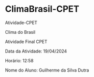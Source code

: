 # ClimaBrasil-CPET

Atividade-CPET

Clima do Brasil

Atividade Final CPET

Data da Atividade: 19/04/2024

Horário: 12:58

Nome do Aluno: Guilherme da Silva Dutra
